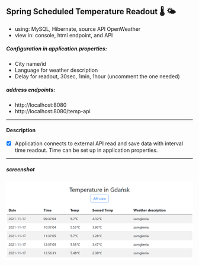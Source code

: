 ## Spring Scheduled Temperature Readout :thermometer: :sun_behind_small_cloud:
- using: MySQL, Hibernate, source API OpenWeather
- view in: console, html endpoint, and API 

##### Configuration in application.properties:
- City name/id
- Language for weather description
- Delay for readout, 30sec, 1min, 1hour (uncomment the one needed)

##### address endpoints: 
- http://localhost:8080
- http://localhost:8080/temp-api

***
#### Description
- [X] Application connects to external API read and save data with interval time readout. Time can be set up in application properties.
***
##### screenshot
![screen shot](https://github.com/Rafal-Stefanski/Spring-Scheduled-Temperature-Readout/blob/master/src/main/resources/static/screenshot_01.png)
